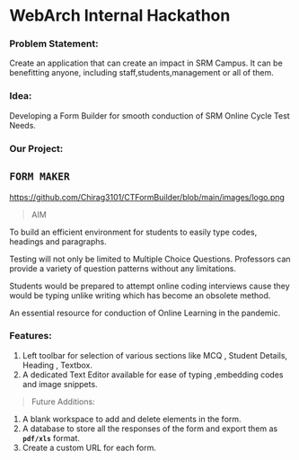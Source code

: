 # WebArch Internal Hackathon

### Problem Statement:

Create an application that can create an impact in SRM Campus. It can be benefitting anyone, including staff,students,management or all of them.

### Idea:

Developing a Form Builder for smooth conduction of SRM Online Cycle Test Needs.

### Our Project:

## `FORM MAKER`

https://github.com/Chirag3101/CTFormBuilder/blob/main/images/logo.png

> AIM

To build an efficient environment for students to easily type codes, headings and paragraphs.

Testing will not only be limited to Multiple Choice Questions. Professors can provide a variety of question patterns without any limitations.

Students would be prepared to attempt online coding interviews cause they would be typing unlike writing which has become an obsolete method.

An essential resource for conduction of Online Learning in the pandemic.

### Features:

1. Left toolbar for selection of various sections like MCQ , Student Details, Heading , Textbox.
2. A dedicated Text Editor available for ease of typing ,embedding codes and image snippets.

> Future Additions:

1. A blank workspace to add and delete elements in the form.
2. A database to store all the responses of the form and export them as **`pdf/xls`** format.
3. Create a custom URL for each form.
